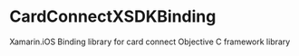 # CardConnectXSDKBinding
Xamarin.iOS Binding library for card connect Objective C framework library
